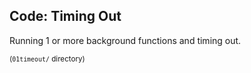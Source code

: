 ## Code: Timing Out

Running 1 or more background functions and timing out.

<small>(`01timeout/` directory)</small>
